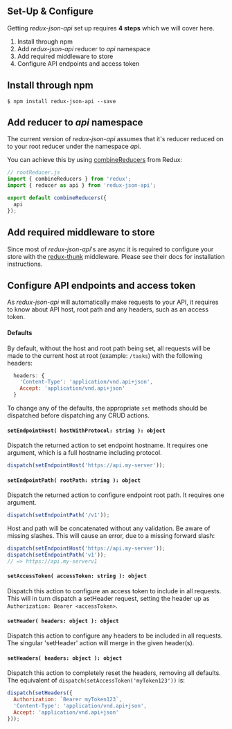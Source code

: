 Set-Up & Configure
------------------

Getting _redux-json-api_ set up requires __4 steps__ which we will cover here.

1. Install through npm
1. Add _redux-json-api_ reducer to _api_ namespace
1. Add required middleware to store
1. Configure API endpoints and access token

## Install through npm

`$ npm install redux-json-api --save`

## Add reducer to _api_ namespace

The current version of _redux-json-api_ assumes that it's reducer reduced on to your root reducer under the namespace _api_.

You can achieve this by using [combineReducers](http://redux.js.org/docs/api/combineReducers.html) from Redux:

```js
// rootReducer.js
import { combineReducers } from 'redux';
import { reducer as api } from 'redux-json-api';

export default combineReducers({
  api
});
```

## Add required middleware to store

Since most of _redux-json-api_'s are async it is required to configure your store with the [redux-thunk](https://github.com/gaearon/redux-thunk) middleware. Please see their docs for installation instructions.

## Configure API endpoints and access token

As _redux-json-api_ will automatically make requests to your API, it requires to know about API host, root path and any headers, such as an access token.

#### Defaults

By default, without the host and root path being set, all requests will be made to the current host at root (example: `/tasks`) with the following headers:

```js
  headers: {
    'Content-Type': 'application/vnd.api+json',
    Accept: 'application/vnd.api+json'
  }
```

To change any of the defaults, the appropriate `set` methods should be dispatched before dispatching any CRUD actions.

#### `setEndpointHost( hostWithProtocol: string ): object`

Dispatch the returned action to set endpoint hostname. It requires one argument, which is a full hostname including protocol.

```js
dispatch(setEndpointHost('https://api.my-server'));
```

#### `setEndpointPath( rootPath: string ): object`

Dispatch the returned action to configure endpoint root path. It requires one argument.

```js
dispatch(setEndpointPath('/v1'));
```

Host and path will be concatenated without any validation. Be aware of missing slashes. This will cause an error, due to a missing forward slash:

```js
dispatch(setEndpointHost('https://api.my-server'));
dispatch(setEndpointPath('v1'));
// => https://api.my-serverv1
```

#### `setAccessToken( accessToken: string ): object`

Dispatch this action to configure an access token to include in all requests.
This will in turn dispatch a setHeader request, setting the header up as
`Authorization: Bearer <accessToken>`.

#### `setHeader( headers: object ): object`

Dispatch this action to configure any headers to be included in all requests.
The singular 'setHeader' action will merge in the given header(s).

#### `setHeaders( headers: object ): object`

Dispatch this action to completely reset the headers, removing all defaults.
The equivalent of ```dispatch(setAccessToken('myToken123'))``` is:

```js
dispatch(setHeaders({
  Authorization: `Bearer myToken123`,
  'Content-Type': 'application/vnd.api+json',
  Accept: 'application/vnd.api+json'
}));
```
